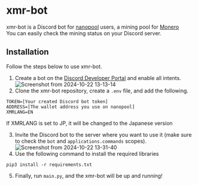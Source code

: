 # xmr-bot
xmr-bot is a Discord bot for [nanopool](https://nanopool.org/) users, a mining pool for [Monero](https://www.getmonero.org/)<br>You can easily check the mining status on your Discord server.
## Installation
Follow the steps below to use xmr-bot.<br>
1. Create a bot on the [Discord Developer Portal](https://discord.com/developers/applications) and enable all intents.
![Screenshot from 2024-10-22 13-13-14](https://github.com/user-attachments/assets/211dd940-b113-4904-8888-fe195459d00f)
2. Clone the xmr-bot repository, create a `.env` file, and add the following.
```
TOKEN=[Your created Discord bot token]
ADDRESS=[The wallet address you use on nanopool]
XMRLANG=EN
```
If XMRLANG is set to JP, it will be changed to the Japanese version

3. Invite the Discord bot to the server where you want to use it (make sure to check the `bot` and `applications.commands` scopes).
![Screenshot from 2024-10-22 13-31-40](https://github.com/user-attachments/assets/739dcfc2-82b7-4bc8-a4b0-8c79ce757510)
4. Use the following command to install the required libraries
```
pip3 install -r requirements.txt
```
5. Finally, run `main.py`, and the xmr-bot will be up and running!
